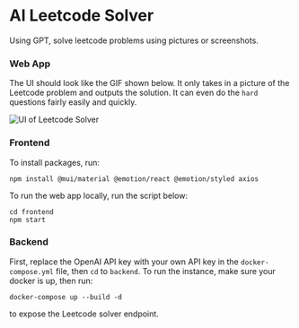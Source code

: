 # AI Leetcode Solver
Using GPT, solve leetcode problems using pictures or screenshots.

### Web App

The UI should look like the GIF shown below. It only takes in a picture of the Leetcode problem and outputs the solution. It can even do the `hard` questions fairly easily and quickly.

![UI of Leetcode Solver](images/ai_leetcode_solver_vid.gif)

### Frontend

To install packages, run:
```
npm install @mui/material @emotion/react @emotion/styled axios
```

To run the web app locally, run the script below:
```
cd frontend
npm start
```

### Backend

First, replace the OpenAI API key with your own API key in the `docker-compose.yml` file, then `cd` to `backend`. To run the instance, make sure your docker is up, then run:

```
docker-compose up --build -d
```

to expose the Leetcode solver endpoint.
